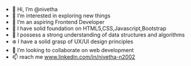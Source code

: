 - 👋 Hi, I’m @nivetha
- 👀 I’m interested in exploring new things 
- 🌱 I’m an aspiring Frontend Developer
- 🦋 I have solid foundation on HTML5,CSS,Javascript,Bootstrap
- 🪸 I possess a strong understanding of data structures and algorithms
- ❄️ I have a solid grasp of UX/UI design principles
- 💞️ I’m looking to collaborate on web development
- 📫 reach me www.linkedin.com/in/nivetha-n2002


<!---
nivetha-o2/nivetha-o2 is a ✨ special ✨ repository because its `README.md` (this file) appears on your GitHub profile.
You can click the Preview link to take a look at your changes.
--->
